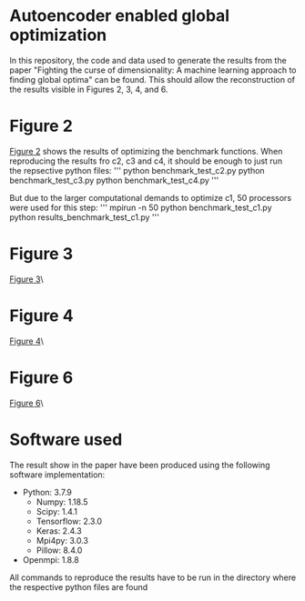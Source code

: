# Autoencoder enabled global optimization
In this repository, the code and data used to generate the results from the paper "Fighting the curse of dimensionality: A machine learning approach to finding global optima" can be found. This should allow the reconstruction of the results visible in Figures 2, 3, 4, and 6.

# Figure 2
[Figure 2](https://github.com/julianschumann/ae-opt/blob/main/Figure_2.pdf) shows the results of optimizing the benchmark functions. When reproducing the results fro c2, c3 and c4, it should be enough to just run the repsective python files:
'''
python benchmark_test_c2.py 
python benchmark_test_c3.py 
python benchmark_test_c4.py 
'''

But due to the larger computational demands to optimize c1, 50 processors were used for this step:
'''
mpirun -n 50 python benchmark_test_c1.py
python results_benchmark_test_c1.py
'''

# Figure 3
[Figure 3](https://github.com/julianschumann/ae-opt/blob/main/Figure_3.pdf)\\


# Figure 4
[Figure 4](https://github.com/julianschumann/ae-opt/blob/main/Figure_4.pdf)\\


# Figure 6
[Figure 6](https://github.com/julianschumann/ae-opt/blob/main/Figure_6.pdf)\\




# Software used
The result show in the paper have been produced using the following software implementation:
- Python: 3.7.9
  - Numpy: 1.18.5
  - Scipy: 1.4.1
  - Tensorflow: 2.3.0
  - Keras: 2.4.3
  - Mpi4py: 3.0.3
  - Pillow: 8.4.0
- Openmpi: 1.8.8

All commands to reproduce the results have to be run in the directory where the respective python files are found

